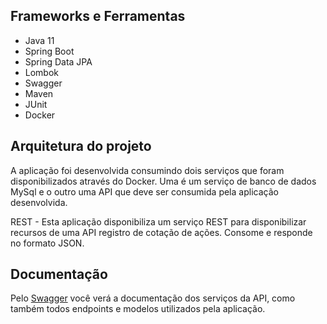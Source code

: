 ## Frameworks e Ferramentas

* Java 11
* Spring Boot
* Spring Data JPA
* Lombok
* Swagger
* Maven
* JUnit
* Docker

## Arquitetura do projeto

A aplicação foi desenvolvida consumindo dois serviços que foram disponibilizados através do Docker. Uma é um serviço de banco de dados MySql e o outro uma API que deve ser consumida
pela aplicação desenvolvida.


REST - Esta aplicação disponibiliza um serviço REST para disponibilizar recursos de uma API registro de cotação de ações. Consome e responde no formato JSON.

## Documentação

Pelo [Swagger](http://localhost:8081/swagger-ui/index.html) você verá a documentação dos serviços da API, como também todos endpoints e modelos utilizados pela aplicação.
